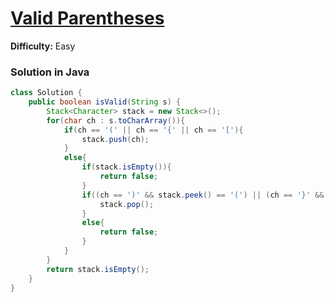 # [Valid Parentheses](https://leetcode.com/problems/valid-parentheses/)
**Difficulty:** Easy

### Solution in Java
```java
class Solution {
    public boolean isValid(String s) {
        Stack<Character> stack = new Stack<>();
        for(char ch : s.toCharArray()){
            if(ch == '(' || ch == '{' || ch == '['){
                stack.push(ch);
            }
            else{
                if(stack.isEmpty()){
                    return false;
                }
                if((ch == ')' && stack.peek() == '(') || (ch == '}' && stack.peek() == '{') || (ch == ']' && stack.peek() == '[')){
                    stack.pop();
                }
                else{
                    return false;
                }
            }
        }
        return stack.isEmpty();
    }
}
```
